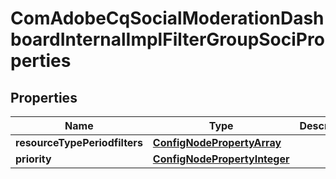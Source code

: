 
# ComAdobeCqSocialModerationDashboardInternalImplFilterGroupSociProperties

## Properties
Name | Type | Description | Notes
------------ | ------------- | ------------- | -------------
**resourceTypePeriodfilters** | [**ConfigNodePropertyArray**](ConfigNodePropertyArray.md) |  |  [optional]
**priority** | [**ConfigNodePropertyInteger**](ConfigNodePropertyInteger.md) |  |  [optional]



